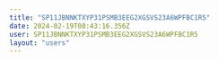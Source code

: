 ```yaml
---
title: "SP11JBNNKTXYP31PSMB3EEG2XGSVS23A6WPFBC1R5"
date: 2024-02-19T08:43:16.356Z
user: SP11JBNNKTXYP31PSMB3EEG2XGSVS23A6WPFBC1R5
layout: "users"
---
```

    